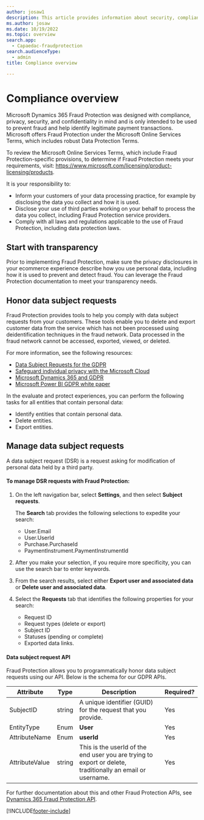 ```yaml
---
author: josaw1
description: This article provides information about security, compliance, and data subject requests.
ms.author: josaw
ms.date: 10/19/2022
ms.topic: overview
search.app: 
  - Capaedac-fraudprotection
search.audienceType:
  - admin
title: Compliance overview

---
```


# Compliance overview

Microsoft Dynamics 365 Fraud Protection was designed with compliance, privacy, security, and confidentiality in mind and is only intended to be used to prevent fraud and help identify legitimate payment transactions. Microsoft offers Fraud Protection under the Microsoft Online Services Terms, which includes robust Data Protection Terms.

To review the Microsoft Online Services Terms, which include Fraud Protection-specific provisions, to determine if Fraud Protection meets your requirements, visit: https://www.microsoft.com/licensing/product-licensing/products.

It is your responsibility to:

- Inform your customers of your data processing practice, for example by disclosing the data you collect and how it is used. 
- Disclose your use of third parties working on your behalf to process the data you collect, including Fraud Protection service providers. 
- Comply with all laws and regulations applicable to the use of Fraud Protection, including data protection laws. 

## Start with transparency 

Prior to implementing Fraud Protection, make sure the privacy disclosures in your ecommerce experience describe how you use personal data, including how it is used to prevent and detect fraud. You can leverage the Fraud Protection documentation to meet your transparency needs. 

## Honor data subject requests

Fraud Protection provides tools to help you comply with data subject requests from your customers. These tools enable you to delete and export customer data from the service which has not been processed using deidentification techniques in the fraud network. Data processed in the fraud network cannot be accessed, exported, viewed, or deleted. 

For more information, see the following resources:
- [Data Subject Requests for the GDPR](/microsoft-365/compliance/gdpr-data-subject-requests)
- [Safeguard individual privacy with the Microsoft Cloud](https://www.microsoft.com/trustcenter/privacy/gdpr/gdpr-overview)
- [Microsoft Dynamics 365 and GDPR](/dynamics365/get-started/gdpr/index)
- [Microsoft Power BI GDPR white paper](https://powerbi.microsoft.com/blog/power-bi-gdpr-whitepaper-is-now-available/)

In the evaluate and protect experiences, you can perform the following tasks for all entities that contain personal data:

- Identify entities that contain personal data.
- Delete entities.
- Export entities.

## Manage data subject requests

A data subject request (DSR) is a request asking for modification of personal data held by a third party. 

#### To manage DSR requests with Fraud Protection:

1. On the left navigation bar, select **Settings**, and then select **Subject requests**. 

    The **Search** tab provides the following selections to expedite your search:

    - User.Email
    - User.UserId
    - Purchase.PurchaseId
    - PaymentInstrument.PaymentInstrumentId

1. After you make your selection, if you require more specificity, you can use the search bar to enter keywords. 
1. From the search results, select either **Export user and associated data** or **Delete user and associated data**.
1. Select the **Requests** tab that identifies the following properties for your search:

    - Request ID
    - Request types (delete or export)
    - Subject ID
    - Statuses (pending or complete)
    - Exported data links.

#### Data subject request API

Fraud Protection allows you to programmatically honor data subject requests using our API. Below is the schema for our GDPR APIs.


| Attribute                   | Type     | Description | Required? |
|-----------------------------|----------|-------------|---------|
| SubjectID                   | string   | A unique identifier (GUID) for the request that you provide.  | Yes |
| EntityType                  | Enum     | **User** | Yes |
| AttributeName               | Enum     | **userId** | Yes |
| AttributeValue              | string   | This is the userId of the end user you are trying to export or delete, traditionally an email or username. | Yes |


For further documentation about this and other Fraud Protection APIs, see [Dynamics 365 Fraud Protection API](https://go.microsoft.com/fwlink/?linkid=2084942).


[!INCLUDE[footer-include](includes/footer-banner.md)]
